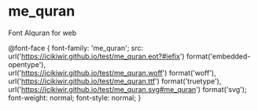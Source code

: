 # me_quran
Font Alquran for web

@font-face {
font-family: 'me_quran';
	src: url('https://icikiwir.github.io/test/me_quran.eot?#iefix') format('embedded-opentype'),  
	url('https://icikiwir.github.io/test/me_quran.woff') format('woff'), 
	url('https://icikiwir.github.io/test/me_quran.ttf')  format('truetype'), 
	url('https://icikiwir.github.io/test/me_quran.svg#me_quran') format('svg');
	font-weight: normal;
	font-style: normal;
}
